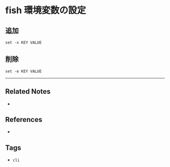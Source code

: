 # fish 環境変数の設定
## 追加
```
set -x KEY VALUE
```

## 削除
```
set -e KEY VALUE
```

---
## Related Notes
- 

## References
- 

## Tags
- `cli`